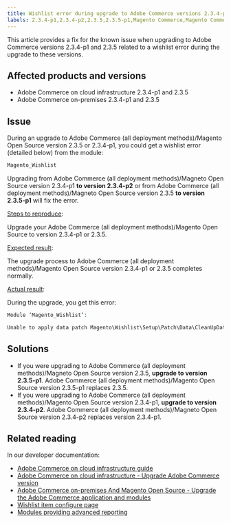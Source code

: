 ```yaml
---
title: Wishlist error during upgrade to Adobe Commerce versions 2.3.4-p1 or 2.3.5
labels: 2.3.4-p1,2.3.4-p2,2.3.5,2.3.5-p1,Magento Commerce,Magento Commerce Cloud,Magento_Wishlist,error,known issues,upgrade,wishlist,Adobe Commerce,cloud infrastructure,on-premises
---
```


This article provides a fix for the known issue when upgrading to Adobe Commerce versions 2.3.4-p1 and 2.3.5 related to a wishlist error during the upgrade to these versions.

## Affected products and versions

* Adobe Commerce on cloud infrastructure 2.3.4-p1 and 2.3.5
* Adobe Commerce on-premises 2.3.4-p1 and 2.3.5

## Issue

During an upgrade to Adobe Commerce (all deployment methods)/Magento Open Source version 2.3.5 or 2.3.4-p1, you could get a wishlist error (detailed below) from the module:

```php
Magento_Wishlist
```

Upgrading from Adobe Commerce (all deployment methods)/Magneto Open Source version 2.3.4-p1 **to version 2.3.4-p2** or from Adobe Commerce (all deployment methods)/Magneto Open Source version 2.3.5 **to version 2.3.5-p1** will fix the error.

<ins>Steps to reproduce</ins>:

Upgrade your Adobe Commerce (all deployment methods)/Magento Open Source to version 2.3.4-p1 or 2.3.5.

<ins>Expected result</ins>:

The upgrade process to Adobe Commerce (all deployment methods)/Magento Open Source version 2.3.4-p1 or 2.3.5 completes normally.

<ins>Actual result</ins>:

During the upgrade, you get this error:

```php
Module ‘Magento_Wishlist’:

Unable to apply data patch Magento\Wishlist\Setup\Patch\Data\CleanUpData for module Magento_Wishlist. Original exception message: Unable to unserialize value. Error: Syntax error
```

## Solutions

* If you were upgrading to Adobe Commerce (all deployment methods)/Magneto Open Source version 2.3.5, **upgrade to version 2.3.5-p1**. Adobe Commerce (all deployment methods)/Magento Open Source version 2.3.5-p1 replaces 2.3.5.
* If you were upgrading to Adobe Commerce (all deployment methods)/Magento Open Source version 2.3.4-p1, **upgrade to version 2.3.4-p2**. Adobe Commerce (all deployment methods)/Magneto Open Source version 2.3.4-p2 replaces version 2.3.4-p1.

## Related reading

In our developer documentation:

* [Adobe Commerce on cloud infrastructure guide](https://devdocs.magento.com/cloud/bk-cloud.html)
* [Adobe Commerce on cloud infrastructure - Upgrade Adobe Commerce version](https://devdocs.magento.com/cloud/project/project-upgrade.html)  
* [Adobe Commerce on-premises And Magento Open Source - Upgrade the Adobe Commerce application and modules](https://devdocs.magento.com/guides/v2.3/comp-mgr/bk-compman-upgrade-guide.html)  
* [Wishlist item configure page](https://devdocs.magento.com/guides/v2.3/frontend-dev-guide/layouts/product-layouts.html#wishlist-item-configure-page)  
* [Modules providing advanced reporting](https://devdocs.magento.com/guides/v2.3/advanced-reporting/modules.html)  

